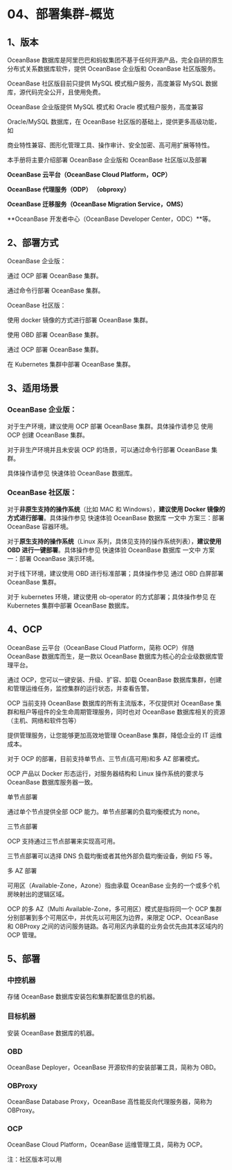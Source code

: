 # 04、部署集群-概览

## 1、版本

OceanBase 数据库是阿里巴巴和蚂蚁集团不基于任何开源产品，完全自研的原生分布式关系数据库软件，提供 OceanBase 企业版和 OceanBase 社区版服务。

OceanBase 社区版目前只提供 MySQL 模式租户服务，高度兼容 MySQL 数据库，源代码完全公开，且使用免费。

OceanBase 企业版提供 MySQL 模式和 Oracle 模式租户服务，高度兼容

Oracle/MySQL 数据库，在 OceanBase 社区版的基础上，提供更多高级功能，如

商业特性兼容、图形化管理工具、操作审计、安全加密、高可用扩展等特性。

本手册将主要介绍部署 OceanBase 企业版和 OceanBase 社区版以及部署

**OceanBase 云平台（OceanBase Cloud Platform，OCP）**

**OceanBase 代理服务（ODP） （obproxy）**

**OceanBase 迁移服务（OceanBase Migration Service，OMS）**

**OceanBase 开发者中心（OceanBase Developer Center，ODC）**等。

## 2、部署方式

OceanBase 企业版：

通过 OCP 部署 OceanBase 集群。

通过命令行部署 OceanBase 集群。

OceanBase 社区版：

使用 docker 镜像的方式进行部署 OceanBase 集群。

使用 OBD 部署 OceanBase 集群。

通过 OCP 部署 OceanBase 集群。

在 Kubernetes 集群中部署 OceanBase 集群。

## 3、适用场景

### OceanBase 企业版：

对于生产环境，建议使用 OCP 部署 OceanBase 集群。具体操作请参见 使用 OCP 创建 OceanBase 集群。

对于非生产环境并且未安装 OCP 的场景，可以通过命令行部署 OceanBase 集群。

具体操作请参见 快速体验 OceanBase 数据库。

### OceanBase 社区版：

对于**非原生支持的操作系统**（比如 MAC 和 Windows），**建议使用 Docker 镜像的方式进行部署**。具体操作参见 快速体验 OceanBase 数据库 一文中 方案三：部署OceanBase 容器环境。

对于**原生支持的操作系统**（Linux 系列，具体见支持的操作系统列表），**建议使用OBD 进行一键部署**。具体操作参见 快速体验 OceanBase 数据库 一文中 方案一：部署 OceanBase 演示环境。

对于线下环境，建议使用 OBD 进行标准部署；具体操作参见 通过 OBD 白屏部署OceanBase 集群。

对于 kubernetes 环境，建议使用 ob-operator 的方式部署；具体操作参见 在 Kubernetes 集群中部署 OceanBase 数据库。

## 4、OCP

OceanBase 云平台（OceanBase Cloud Platform，简称 OCP）伴随 OceanBase 数据库而生，是一款以 OceanBase 数据库为核心的企业级数据库管理平台。

通过 OCP，您可以一键安装、升级、扩容、卸载 OceanBase 数据库集群，创建和管理运维任务，监控集群的运行状态，并查看告警。

OCP 当前支持 OceanBase 数据库的所有主流版本，不仅提供对 OceanBase 集群和租户等组件的全生命周期管理服务，同时也对 OceanBase 数据库相关的资源（主机、网络和软件包等）

提供管理服务，让您能够更加高效地管理 OceanBase 集群，降低企业的 IT 运维成本。

对于 OCP 的部署，目前支持单节点、三节点(高可用)和多 AZ 部署模式。

OCP 产品以 Docker 形态运行，对服务器结构和 Linux 操作系统的要求与 OceanBase 数据库服务器一致。

单节点部署

通过单个节点提供全部 OCP 能力。单节点部署的负载均衡模式为 none。

三节点部署

OCP 支持通过三节点部署来实现高可用。

三节点部署可以选择 DNS 负载均衡或者其他外部负载均衡设备，例如 F5 等。

多 AZ 部署

可用区（Available-Zone，Azone）指由承载 OceanBase 业务的一个或多个机房映射出的逻辑区域。

OCP 的多 AZ（Multi Available-Zone，多可用区）模式是指将同一个 OCP 集群分别部署到多个可用区中，并优先以可用区为边界，来限定 OCP、OceanBase 和 OBProxy 之间的访问服务链路。各可用区内承载的业务会优先由其本区域内的 OCP 管理。

## 5、部署

### 中控机器

存储 OceanBase 数据库安装包和集群配置信息的机器。

### 目标机器

安装 OceanBase 数据库的机器。

### OBD

OceanBase Deployer，OceanBase 开源软件的安装部署工具，简称为 OBD。

### OBProxy

OceanBase Database Proxy，OceanBase 高性能反向代理服务器，简称为 OBProxy。

### OCP

OceanBase Cloud Platform，OceanBase 运维管理工具，简称为 OCP。

注：社区版本可以用

